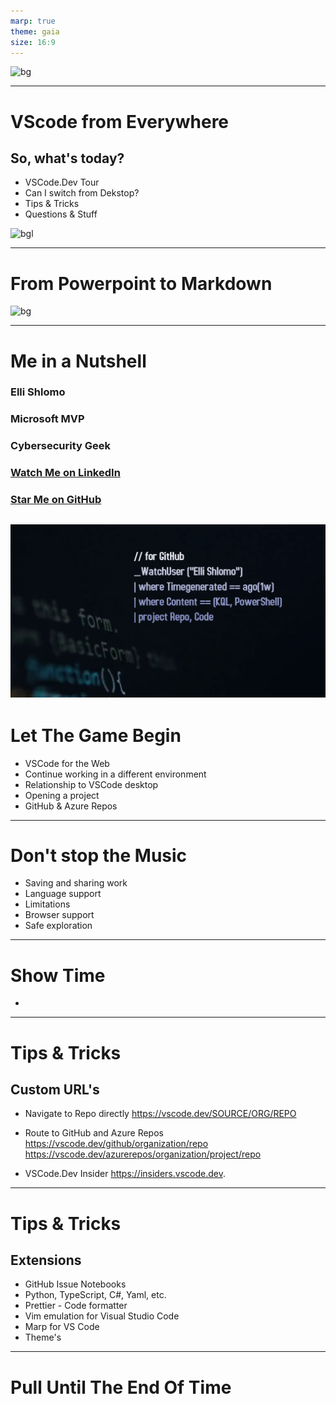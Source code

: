```yaml
---
marp: true
theme: gaia
size: 16:9
---
```

![bg](https://scontent.ftlv5-1.fna.fbcdn.net/v/t39.30808-6/275613691_10159829161139704_9073000208125609507_n.png?stp=dst-jpg&_nc_cat=100&ccb=1-5&_nc_sid=8631f5&_nc_ohc=FdyB8biGMuIAX9ZLkbw&tn=oRh_mSy4MFbuzM4t&_nc_ht=scontent.ftlv5-1.fna&oh=00_AT_Vir7ilaFyP_GtviFOPi5-WFvHo0CgbZ9kKgyaLF3D2Q&oe=623D27B9)

---

# **VScode from Everywhere**

## **So, what's today?**
- VSCode.Dev Tour
- Can I switch from Dekstop? 
- Tips & Tricks
- Questions & Stuff

![bgl](https://misconfig.io/wp-content/uploads/2022/03/screenshot_75.png)

---

# **From Powerpoint to Markdown**
![bg](https://geekmasher.dev/media/memes/HotlineBling-Marp.jpg)

---

# **Me in a Nutshell**

### Elli Shlomo
### Microsoft MVP 
### Cybersecurity Geek
### [Watch Me on LinkedIn](https://www.linkedin.com/in/elishlomo/)
### [Star Me on GitHub](https://github.com/eshlomo1)

![bg](https://github.com/eshlomo1/eshlomo1/blob/master/ElliShlomo.png)
---

# **Let The Game Begin**

- VSCode for the Web
- Continue working in a different environment
- Relationship to VSCode desktop
- Opening a project
- GitHub & Azure Repos

---

# **Don't stop the Music**

- Saving and sharing work
- Language support
- Limitations
- Browser support
- Safe exploration

---

# Show Time

- 

---

# **Tips & Tricks**

## Custom URL's

- Navigate to Repo directly
https://vscode.dev/SOURCE/ORG/REPO

- Route to GitHub and Azure Repos
https://vscode.dev/github/organization/repo
https://vscode.dev/azurerepos/organization/project/repo

- VSCode.Dev Insider 
https://insiders.vscode.dev.

---

# **Tips & Tricks**

## Extensions
- GitHub Issue Notebooks
- Python, TypeScript, C#, Yaml, etc.
- Prettier - Code formatter 
- Vim emulation for Visual Studio Code
- Marp for VS Code
- Theme's

---

# **Pull Until The End Of Time**

